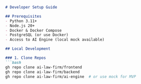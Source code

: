 ```md
# Developer Setup Guide

## Prerequisites
- Python 3.11+
- Node.js 20+
- Docker & Docker Compose
- PostgreSQL (or use Docker)
- Access to AI Engine (local mock available)

## Local Development

### 1. Clone Repos
```bash
gh repo clone ai-law-firm/frontend
gh repo clone ai-law-firm/backend
gh repo clone ai-law-firm/ai-engine  # or use mock for MVP
```

